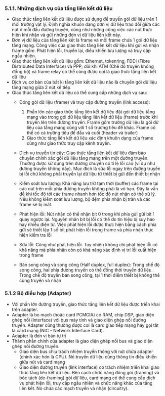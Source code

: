 ### 5.1.1. Những dịch vụ của tầng liên kết dữ liệu
- Giao thức tầng liên kết dữ liệu được sử dụng để truyền gói dữ liệu trên 1 môi trường vật lý. Định nghĩa khuôn dạng đơn vị dữ liệu trao đổi giữa các nút ở mỗi đầu đường truyền, cũng như những công việc các nút thực hiện khi nhận và gửi những đơn vị dữ liệu liên kết này.
- Đơn vị dữ liệu của tầng liên kết là frame và mỗi frame chứa 1 gói dữ liệu tầng mạng. Công việc của giao thức tầng liên kết dữ liệu khi gửi và nhận frame gồm: Phát hiện lỗi, truyền lại, điều khiển lưu lượng và truy cập ngẫu nhiên.
- Giao thức tầng liên kết dữ liệu gồm: Ethernet, tokenring, FDDI (Fibre Distributed Data Interface) và PPP; đôi khi ATM (Chế đồ truyền không đồng bộ) và frame relay có thể cũng được coi là giao thức tầng liên kết dữ liệu
- Dịch vụ cơ bản của bất kì tầng liên kết dữ liệu nào là chuyển gói dữ liệu tầng mạng giữa 2 nút kế tiếp.
- Giao thức tầng liên kết dữ liệu có thể cung cấp những dịch vụ sau:
  - Đóng gói dữ liệu (frame) và truy cập đường truyền (link access): 
    1. Phần lớn các giao thức tầng liên kết dữ liệu đặt gói dữ liệu tầng mạng vào trong gói dữ liệu tầng liên kết dữ liệu (frame) trước khi truyền lên trên đường truyền. Frame gồm trường dữ liệu là gói dữ liệu của tầng mạng cùng với 1 số trường tiêu đề khác. Frame có thể có cả trường tiêu đề đầu và cuối (header và trailer)
    2. Giao thức tầng liên kết dữ liệu xác định khuôn dạng của frame cũng như giao thức truy cập kênh truyền.

  - Dịch vụ truyền tin cậy: Giao thức tầng liên kết dữ liệu đảm bảo chuyển chính xác gói dữ liệu tầng mạng trên một đường truyền. Thường được sử dụng trên đường chuyền có tỉ lệ lỗi cao (ví dụ như đường truyền không dây). Mục đích là sửa lỗi ngay trên đường truyền bị lỗi chứ không phải truyền lại dữ liệu từ thiết bị gửi đến thiết bị nhận
  - Kiểm soát lưu lượng: Khả năng lưu trữ tạm thời (buffer) các frame tại các nút trên mỗi phía đường truyền không phải là vô hạn. Đây là vấn đề khi tốc độ tới các frame nhanh hơn tốc độ nút nhận có thể xử lý. Nếu không kiểm soát lưu lượng, bộ đệm phía nhận bị tràn và các frame sẽ bị mất.
  - Phát hiện lỗi: Nút nhận có thể nhận bit 0 trong khi phía gửi gửi bit 1 quay ngược lại. Nguyên nhân bit bị lỗi có thể do tín hiệu bị suy hao hay nhiễu điện từ. Việc phát hiện lỗi được thực hiện bằng cách phía gửi sẽ thiết lập 1 số bit phát hiện lỗi trong frame và phía nhận thực hiện kiểm tra lỗi
  - Sửa lỗi: Cũng như phát hiện lỗi. Tuy nhiên không chỉ phát hiện lỗi có khả năng mà phía nhận còn có khả năng xác định vị trí lỗi xuất hiện trong frame
  - Bán song công và song công (Half duplex, full duplex): Trong chế độ song công,  hai phía đường truyền có thể đồng thời truyền dữ liệu. Trong chế độ truyền bán song công, tại 1 thời điểm thiết bị không thể cùng truyền và nhận

### 5.1.2 Bộ điều hợp (Adapter)
- Với phần lớn đường truyền, giao thức tầng liên kết dữ liệu được triển khai trên adapter.
- Adapter là bo mạch (hoặc card PCMCIA) có RAM, chip DSP, giao diện ghép nối (interface) với bus máy tính và giao diện ghép nối đường truyền. Adapter cũng thường được coi là card giao tiếp mạng hay gọi tắt là card mạng (NIC - Network Interface Card).
- Adapter là đơn vị bán tự trị
- Thành phần chính của adapter là giao diện ghép nối bus và giao diện ghép nối đường truyền.
  - Giao diện bus chịu trách nhiệm truyền thông với nút chứa adapter (chính xác hơn là CPU). Nó truyền dữ liệu cùng thông tin điều khiển giữa nút và card mạng
  - Giao diện đường truyền (link interface) có trách nhiệm triển khai giao thức tầng liên kết dữ liệu. Bên cạch chức năng đóng gói (framing) và bóc tách (de-framing) gói dữ liệu, card mạng có thể cung cấp dịch vụ phát hiện lỗi, truy cập ngẫu nhiên và chức năng khác của tầng liên kết. Nó chứa các mạch truyền và nhận (circuitry).


